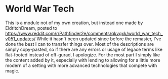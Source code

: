 # World War Tech
This is a module not of my own creation, but instead one made by EldritchDream, posted to https://www.reddit.com/r/Pathfinder2e/comments/qkvgxk/world_war_tech_v051_updates/
While it hasn't been updated since before the remaster, I've done the best I can to transfer things over. Most of the descriptions are simply copy-pasted, so if there are any errors or usage of legace terms like flat-footed instead of off-gurad, I apologize. For the most part I simply like the content added by it, especially with lending to allowing for a little more modern of a setting with more advanced technologies that compete with magic.
